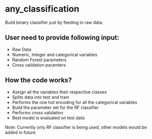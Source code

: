 # any_classification
Build binary classifier just by feeding in raw data.

## User need to provide following input:
- Raw Data
- Numeric, Integer and categorical variables
- Random Forest parameters 
- Cross validation paramters

## How the code works?
- Assign all the variables their respective classes 
- Splits data into test and train 
- Performs the one hot encoding for all the categorical variables 
- Build the parameter set for the RF classifier 
- Performs cross validation
- Best model is evaluated on test data

Note: Currently only RF classifier is being used, other models would be added in future 
